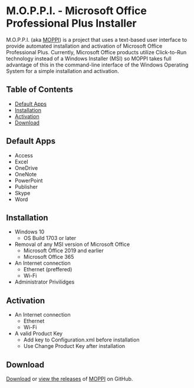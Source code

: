 # M.O.P.P.I. - Microsoft Office Professional Plus Installer
M.O.P.P.I. (aka [MOPPI](https://github.com/nyhtml/MOPPI)) is a project that uses a text-based user interface to provide automated installation and activation of Microsoft Office Professional Plus. Currently, Microsoft Office products utilize Click-to-Run technology instead of a  Windows Installer (MSI) so MOPPI takes full advantage of this in the command-line interface of the Windows Operating System for a simple installation and activation.

## Table of Contents
* [Default Apps](#default-apps)
* [Installation](#installation)
* [Activation](#activation)
* [Download](#download)

## Default Apps
* Access
* Excel
* OneDrive
* OneNote
* PowerPoint
* Publisher
* Skype
* Word

## Installation
* Windows 10
  * OS Build 1703 or later
* Removal of any MSI version of Microsoft Office
  * Microsoft Office 2019 and earlier
  * Microsoft Office 365
* An Internet connection
  * Ethernet (preffered)
  * Wi-Fi
* Administrator Privilidges

## Activation
* An Internet connection
  * Ethernet
  * Wi-Fi
* A valid Product Key
  * Add key to Configuration.xml before installation
  * Use Change Product Key after installation

## Download
[Download](https://github.com/nyhtml/MOPPI/releases/latest/download/MOPPI.zip) or [view the releases](https://github.com/nyhtml/MOPPI/releases/) of [MOPPI](https://github.com/nyhtml/MOPPI) on GitHub.
